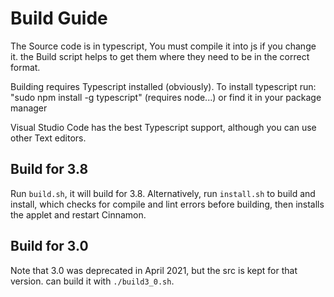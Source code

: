 # Build Guide

The Source code is in typescript, You must compile it into js if you change it.
the Build script helps to get them where they need to be in the correct
format.

Building requires Typescript installed (obviously).
To install typescript run: "sudo npm install -g typescript"  (requires node...) or find it in your package manager

Visual Studio Code has the best Typescript support, although you can use other Text editors.

## Build for 3.8

Run `build.sh`, it will build for 3.8.  Alternatively, run `install.sh` to build and install, which checks for compile and lint errors before building, then installs the applet and restart Cinnamon.

## Build for 3.0

Note that 3.0 was deprecated in April 2021, but the src is kept for that version. can build it with `./build3_0.sh`.